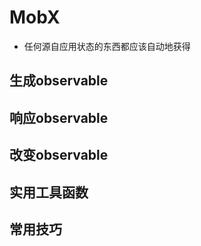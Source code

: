 # MobX

- 任何源自应用状态的东西都应该自动地获得

## 生成observable

## 响应observable

## 改变observable

## 实用工具函数

## 常用技巧
